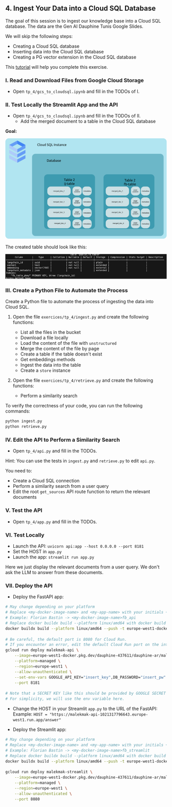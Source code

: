 
## 4. Ingest Your Data into a Cloud SQL Database

The goal of this session is to ingest our knowledge base into a Cloud SQL database. The data are the Gen AI Dauphine Tunis Google Slides.

We will skip the following steps:
- Creating a Cloud SQL database
- Inserting data into the Cloud SQL database
- Creating a PG vector extension in the Cloud SQL database

This [tutorial](https://python.langchain.com/docs/integrations/vectorstores/google_cloud_sql_pg/) will help you complete this exercise.

### I. Read and Download Files from Google Cloud Storage
- Open `tp_4/gcs_to_cloudsql.ipynb` and fill in the TODOs of I.

### II. Test Locally the Streamlit App and the API
- Open `tp_4/gcs_to_cloudsql.ipynb` and fill in the TODOs of II.
    - Add the merged document to a table in the Cloud SQL database

**Goal:**

![TP 4.1](../../docs/tp_4_1.png)

The created table should look like this:

![TP 4.2](../../docs/tp_4_2.png)

### III. Create a Python File to Automate the Process

Create a Python file to automate the process of ingesting the data into Cloud SQL.
1. Open the file `exercices/tp_4/ingest.py` and create the following functions:
    - List all the files in the bucket
    - Download a file locally
    - Load the content of the file with `unstructured`
    - Merge the content of the file by page
    - Create a table if the table doesn't exist
    - Get embeddings methods
    - Ingest the data into the table
    - Create a `store` instance

2. Open the file `exercices/tp_4/retrieve.py` and create the following functions:
    - Perform a similarity search

To verify the correctness of your code, you can run the following commands:
```bash
python ingest.py
python retrieve.py
```

### IV. Edit the API to Perform a Similarity Search

- Open `tp_4/api.py` and fill in the TODOs.

Hint: You can use the tests in `ingest.py` and `retrieve.py` to edit `api.py`.

You need to:
- Create a Cloud SQL connection
- Perform a similarity search from a user query
- Edit the root `get_sources` API route function to return the relevant documents

### V. Test the API

- Open `tp_4/app.py` and fill in the TODOs.

### VI. Test Locally

- Launch the API: `uvicorn api:app --host 0.0.0.0 --port 8181`
- Set the HOST in `app.py`
- Launch the app: `streamlit run app.py`

Here we just display the relevant documents from a user query. We don't ask the LLM to answer from these documents.

### VII. Deploy the API

- Deploy the FastAPI app:
```bash
# May change depending on your platform
# Replace <my-docker-image-name> and <my-app-name> with your initials + _api
# Example: Florian Bastin -> <my-docker-image-name>fb_api
# Replace docker buildx build --platform linux/amd64 with docker build -t if it does not work
docker buildx build --platform linux/amd64 --push -t europe-west1-docker.pkg.dev/dauphine-437611/dauphine-ar/malekmak-api:latest -f Dockerfile_api .

# Be careful, the default port is 8080 for Cloud Run.
# If you encounter an error, edit the default Cloud Run port on the interface or via command line
gcloud run deploy malekmak-api \
    --image=europe-west1-docker.pkg.dev/dauphine-437611/dauphine-ar/malekmak-api:latest \
    --platform=managed \
    --region=europe-west1 \
    --allow-unauthenticated \
    --set-env-vars GOOGLE_API_KEY="insert_key",DB_PASSWORD="insert_pw" \
    --port 8181

# Note that a SECRET KEY like this should be provided by GOOGLE SECRET MANAGER for more safety.
# For simplicity, we will use the env variable here.
```

- Change the HOST in your Streamlit `app.py` to the URL of the FastAPI:
Example: `HOST = "https://malekmak-api-1021317796643.europe-west1.run.app/answer"`

- Deploy the Streamlit app:
```bash
# May change depending on your platform
# Replace <my-docker-image-name> and <my-app-name> with your initials + _streamlit
# Example: Florian Bastin -> <my-docker-image-name>fb_streamlit
# Replace docker buildx build --platform linux/amd64 with docker build -t if it does not work
docker buildx build --platform linux/amd64 --push -t europe-west1-docker.pkg.dev/dauphine-437611/dauphine-ar/malekmak-streamlit:latest -f Dockerfile .

gcloud run deploy malekmak-streamlit \
    --image=europe-west1-docker.pkg.dev/dauphine-437611/dauphine-ar/malekmak-streamlit:latest \
    --platform=managed \
    --region=europe-west1 \
    --allow-unauthenticated \
    --port 8080
```

